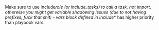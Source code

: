 Make sure to use include*role (or include_tasks) to call a task, not import, otherwise
you might get variable shadowing issues (due to not having prefixes, fuck that shit) - vars block
defined in include*\* has higher priority than playbook vars.

